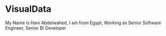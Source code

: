 VisualData
==========
My Name is Hani Abdelwahed, I am from Egypt, Working as Senior Software Engineer, Senior BI Developer
